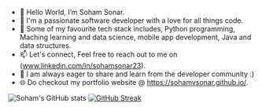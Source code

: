 - 👋 Hello World, I’m Soham Sonar.
- 🚀 I'm a passionate software developer with a love for all things code.
- 👀 Some of my favourite tech stack includes, Python programming, Maching learning and data science, mobile app development, Java and data structures.
- 📫 Let's connect, Feel free to reach out to me on (www.linkedin.com/in/sohamsonar23).
- 🌟 I am always eager to share and learn from the developer community :)
- 🌐 Do checkout my portfolio website @ https://sohamvsonar.github.io/.

![Soham's GitHub stats](https://github-readme-stats.vercel.app/api?username=sohamvsonar&show_icons=true&theme=radical)
[![GitHub Streak](https://streak-stats.demolab.com/?user=sohamvsonar)](https://git.io/streak-stats)
